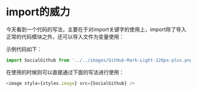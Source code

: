 # import的威力

今天看到一个代码的写法，主要在于对import关键字的使用上，import除了导入正常的代码模块之外，还可以导入文件为变量使用：

示例代码如下：

```javascript
import SocialGithub from '../../images/GitHub-Mark-Light-120px-plus.png';
```

在使用的时候则可以直接通过下面的写法进行使用：

```javascript
<image style={styles.image} src={SocialGithub} />
```


